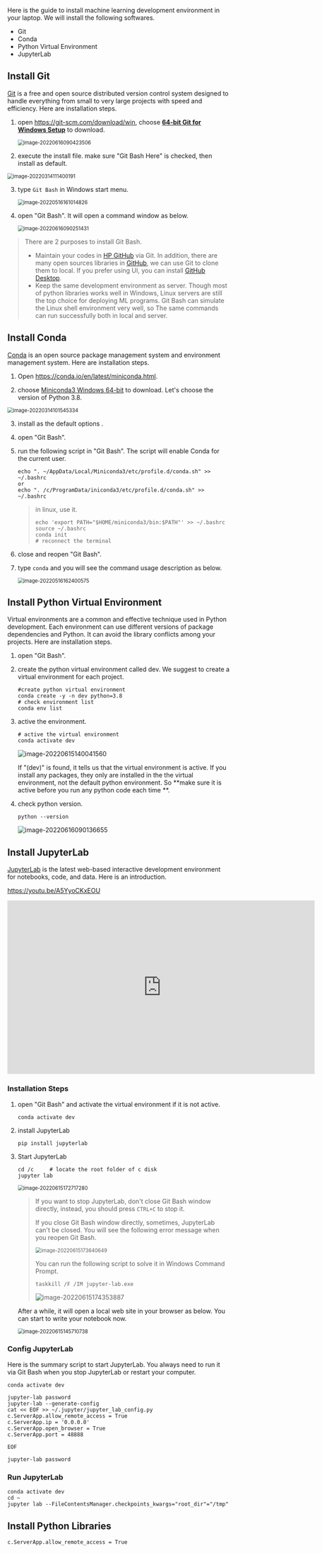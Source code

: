 Here is the guide to install machine learning development environment in your laptop.  We will install the following softwares.

- Git
- Conda
- Python Virtual Environment
- JupyterLab

## Install Git

[Git](https://git-scm.com/) is a free and open source distributed version control system designed to handle everything from small to very large projects with speed and efficiency. Here are installation steps.

1. open https://git-scm.com/download/win, choose **[64-bit Git for Windows Setup](https://github.com/git-for-windows/git/releases/download/v2.35.1.windows.2/Git-2.35.1.2-64-bit.exe)** to download. 

   <img src="images/image-20220616090423506.png" alt="image-20220616090423506" style="zoom:80%;" />

2. execute the install file. make sure "Git Bash Here" is checked, then install as default.

<img src="images/image-20220314111400191.png" alt="image-20220314111400191" style="zoom:80%;" />

3. type `Git Bash` in Windows start menu.

   <img src="images/image-20220516161014826.png" alt="image-20220516161014826" style="zoom:80%;" />

4. open "Git Bash".  It will open a command window as below.

   <img src="images/image-20220616090251431.png" alt="image-20220616090251431" style="zoom:80%;" />

> There are 2 purposes to install Git Bash.
>
> - Maintain your codes in [HP GitHub](https://github.azc.ext.hp.com/) via Git.  In addition, there are many open sources libraries in [GitHub](https://github.com/), we can use Git to clone them to local. If you prefer using UI, you can install [GitHub Desktop](https://desktop.github.com/).
> - Keep the same development environment as server. Though most of python libraries works well in Windows, Linux servers are still the top choice for deploying ML programs. Git Bash can simulate the Linux shell environment very well, so The same commands can run successfully both in local and server.



## Install Conda

[Conda](https://docs.conda.io/projects/conda/en/latest/) is an open source package management system and environment management system. Here are installation steps.

1. Open https://conda.io/en/latest/miniconda.html. 

2. choose [Miniconda3 Windows 64-bit](https://repo.anaconda.com/miniconda/Miniconda3-py38_4.11.0-Windows-x86_64.exe) to download. Let's choose the version of Python 3.8.

<img src="images/image-20220314101545334.png" alt="image-20220314101545334" style="zoom:80%;" />

3. install as the default options .

4. open "Git Bash".

5. run the following script in "Git Bash". The script will enable Conda for the current user.

   ~~~shell
   echo ". ~/AppData/Local/Miniconda3/etc/profile.d/conda.sh" >> ~/.bashrc
   or 
   echo ". /c/ProgramData/iniconda3/etc/profile.d/conda.sh" >> ~/.bashrc
   ~~~

   > in linux, use it.
   >
   > ~~~
   > echo 'export PATH="$HOME/miniconda3/bin:$PATH"' >> ~/.bashrc
   > source ~/.bashrc
   > conda init
   > # reconnect the terminal
   > ~~~
   >

6. close and reopen "Git Bash". 

7. type `conda` and you will see the command usage description as below.

   <img src="images/image-20220516162400575.png" alt="image-20220516162400575" style="zoom:80%;" />

   

## Install Python Virtual Environment

Virtual environments are a common and effective technique used in Python development. Each environment can use different versions of package dependencies and Python. It can avoid the library conflicts among your projects. Here are installation steps.

1. open "Git Bash".

2. create the python virtual environment called dev. We suggest to create a virtual environment for each project.

   ~~~shell
   #create python virtual environment 
   conda create -y -n dev python=3.8
   # check environment list
   conda env list          
   ~~~

3. active the environment.

   ~~~shell
   # active the virtual environment
   conda activate dev
   ~~~

   ![image-20220615140041560](images/image-20220615140041560.png)

   If  "(dev)" is found, it tells us that the virtual environment is active.  If you install any packages, they only are installed in the the virtual environment, not the default python environment. So **make sure it is active before you run any python code each time **. 

4. check python version.

   ~~~shell
   python --version
   ~~~

   ![image-20220616090136655](images/image-20220616090136655.png)



## Install JupyterLab

[JupyterLab](https://jupyterlab.readthedocs.io/en/stable/)  is the latest web-based interactive development environment for notebooks, code, and data. Here is an introduction. 

https://youtu.be/A5YyoCKxEOU

<iframe width="696" height="392" src="https://www.youtube.com/embed/A5YyoCKxEOU" title="YouTube video player" frameborder="0" allow="accelerometer; autoplay; clipboard-write; encrypted-media; gyroscope; picture-in-picture" allowfullscreen></iframe>

### Installation Steps

1. open "Git Bash" and activate the virtual environment if it is not active.

   ~~~shell
   conda activate dev
   ~~~

2. install JupyterLab

   ~~~shell
   pip install jupyterlab
   ~~~

3. Start JupyterLab

   ~~~shell
   cd /c     # locate the root folder of c disk
   jupyter lab
   ~~~

   <img src="images/image-20220615172717280.png" alt="image-20220615172717280" style="zoom:80%;" />

   > If you want to stop JupyterLab, don't close Git Bash window directly, instead, you should press `CTRL+C` to stop it.  
   >
   > If you close  Git Bash window directly,  sometimes, JupyterLab can't be closed. You will see the following error message when you reopen Git Bash.
   >
   > <img src="images/image-20220615173640649.png" alt="image-20220615173640649" style="zoom:80%;" />
   >
   > You can run the following script to solve it in Windows Command Prompt.
   >
   > ~~~shell
   > taskkill /F /IM jupyter-lab.exe
   > ~~~
   >
   > ![image-20220615174353887](images/image-20220615174353887.png)

   After a while, it will open a local web site in your browser as below. You can start to write your notebook now.

   <img src="images/image-20220615145710738.png" alt="image-20220615145710738" style="zoom:80%;" />

### Config JupyterLab

Here is the summary script to start JupyterLab. You always need to run it via Git Bash when you stop JupyterLab or restart your computer. 

~~~shell
conda activate dev

jupyter-lab password
jupyter-lab --generate-config
cat << EOF >> ~/.jupyter/jupyter_lab_config.py
c.ServerApp.allow_remote_access = True
c.ServerApp.ip = '0.0.0.0'
c.ServerApp.open_browser = True  
c.ServerApp.port = 48888

EOF

jupyter-lab password 
~~~

### Run JupyterLab

~~~
conda activate dev
cd ~
jupyter lab --FileContentsManager.checkpoints_kwargs="root_dir"="/tmp"
~~~

## Install Python Libraries

~~~
c.ServerApp.allow_remote_access = True
~~~

